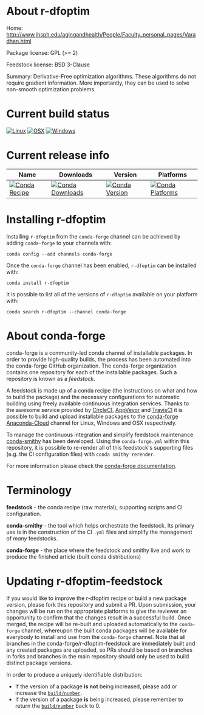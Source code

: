 About r-dfoptim
===============

Home: http://www.jhsph.edu/agingandhealth/People/Faculty_personal_pages/Varadhan.html

Package license: GPL (>= 2)

Feedstock license: BSD 3-Clause

Summary: Derivative-Free optimization algorithms. These algorithms do not require gradient information. More importantly, they can be used to solve non-smooth optimization problems.



Current build status
====================

[![Linux](https://img.shields.io/circleci/project/github/conda-forge/r-dfoptim-feedstock/master.svg?label=Linux)](https://circleci.com/gh/conda-forge/r-dfoptim-feedstock)
[![OSX](https://img.shields.io/travis/conda-forge/r-dfoptim-feedstock/master.svg?label=macOS)](https://travis-ci.org/conda-forge/r-dfoptim-feedstock)
[![Windows](https://img.shields.io/appveyor/ci/conda-forge/r-dfoptim-feedstock/master.svg?label=Windows)](https://ci.appveyor.com/project/conda-forge/r-dfoptim-feedstock/branch/master)

Current release info
====================

| Name | Downloads | Version | Platforms |
| --- | --- | --- | --- |
| [![Conda Recipe](https://img.shields.io/badge/recipe-r--dfoptim-green.svg)](https://anaconda.org/conda-forge/r-dfoptim) | [![Conda Downloads](https://img.shields.io/conda/dn/conda-forge/r-dfoptim.svg)](https://anaconda.org/conda-forge/r-dfoptim) | [![Conda Version](https://img.shields.io/conda/vn/conda-forge/r-dfoptim.svg)](https://anaconda.org/conda-forge/r-dfoptim) | [![Conda Platforms](https://img.shields.io/conda/pn/conda-forge/r-dfoptim.svg)](https://anaconda.org/conda-forge/r-dfoptim) |

Installing r-dfoptim
====================

Installing `r-dfoptim` from the `conda-forge` channel can be achieved by adding `conda-forge` to your channels with:

```
conda config --add channels conda-forge
```

Once the `conda-forge` channel has been enabled, `r-dfoptim` can be installed with:

```
conda install r-dfoptim
```

It is possible to list all of the versions of `r-dfoptim` available on your platform with:

```
conda search r-dfoptim --channel conda-forge
```


About conda-forge
=================

conda-forge is a community-led conda channel of installable packages.
In order to provide high-quality builds, the process has been automated into the
conda-forge GitHub organization. The conda-forge organization contains one repository
for each of the installable packages. Such a repository is known as a *feedstock*.

A feedstock is made up of a conda recipe (the instructions on what and how to build
the package) and the necessary configurations for automatic building using freely
available continuous integration services. Thanks to the awesome service provided by
[CircleCI](https://circleci.com/), [AppVeyor](https://www.appveyor.com/)
and [TravisCI](https://travis-ci.org/) it is possible to build and upload installable
packages to the [conda-forge](https://anaconda.org/conda-forge)
[Anaconda-Cloud](https://anaconda.org/) channel for Linux, Windows and OSX respectively.

To manage the continuous integration and simplify feedstock maintenance
[conda-smithy](https://github.com/conda-forge/conda-smithy) has been developed.
Using the ``conda-forge.yml`` within this repository, it is possible to re-render all of
this feedstock's supporting files (e.g. the CI configuration files) with ``conda smithy rerender``.

For more information please check the [conda-forge documentation](https://conda-forge.org/docs/).

Terminology
===========

**feedstock** - the conda recipe (raw material), supporting scripts and CI configuration.

**conda-smithy** - the tool which helps orchestrate the feedstock.
                   Its primary use is in the construction of the CI ``.yml`` files
                   and simplify the management of *many* feedstocks.

**conda-forge** - the place where the feedstock and smithy live and work to
                  produce the finished article (built conda distributions)


Updating r-dfoptim-feedstock
============================

If you would like to improve the r-dfoptim recipe or build a new
package version, please fork this repository and submit a PR. Upon submission,
your changes will be run on the appropriate platforms to give the reviewer an
opportunity to confirm that the changes result in a successful build. Once
merged, the recipe will be re-built and uploaded automatically to the
`conda-forge` channel, whereupon the built conda packages will be available for
everybody to install and use from the `conda-forge` channel.
Note that all branches in the conda-forge/r-dfoptim-feedstock are
immediately built and any created packages are uploaded, so PRs should be based
on branches in forks and branches in the main repository should only be used to
build distinct package versions.

In order to produce a uniquely identifiable distribution:
 * If the version of a package **is not** being increased, please add or increase
   the [``build/number``](https://conda.io/docs/user-guide/tasks/build-packages/define-metadata.html#build-number-and-string).
 * If the version of a package **is** being increased, please remember to return
   the [``build/number``](https://conda.io/docs/user-guide/tasks/build-packages/define-metadata.html#build-number-and-string)
   back to 0.
